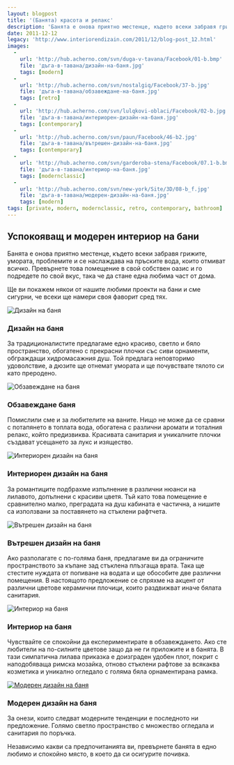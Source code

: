 ```yaml
---
layout: blogpost
title: '(Банята) красота и релакс'
description: 'Банята е онова приятно местенце, където всеки забравя грижите, умората, проблемите и се наслаждава на пръските вода, които отмиват всичко. Ще ви покажем някои от нашите любими проекти на бани и сме сигурни, че всеки ще намери своя фаворит сред тях'
date: 2011-12-12
legacy: 'http://www.interiorendizain.com/2011/12/blog-post_12.html'
images:
  -
    url: 'http://hub.acherno.com/svn/duga-v-tavana/Facebook/01-b.bmp'
    file: 'дъга-в-тавана/дизайн-на-баня.jpg'
    tags: [modern]
  -
    url: 'http://hub.acherno.com/svn/nostalgiq/Facebook/37-b.jpg'
    file: 'дъга-в-тавана/обзавеждане-на-баня.jpg'
    tags: [retro]
  -
    url: 'http://hub.acherno.com/svn/lulqkovi-oblaci/Facebook/02-b.jpg'
    file: 'дъга-в-тавана/интериорен-дизайн-на-баня.jpg'
    tags: [contemporary]
  -
    url: 'http://hub.acherno.com/svn/paun/Facebook/46-b2.jpg'
    file: 'дъга-в-тавана/вътрешен-дизайн-на-баня.jpg'
    tags: [contemporary]
  -
    url: 'http://hub.acherno.com/svn/garderoba-stena/Facebook/07.1-b.bmp'
    file: 'дъга-в-тавана/интериор-на-баня.jpg'
    tags: [modernclassic]
  -
    url: 'http://hub.acherno.com/svn/new-york/Site/3D/08-b_f.jpg'
    file: 'дъга-в-тавана/модерен-дизайн-на-баня.jpg'
    tags: [modern]
tags: [private, modern, modernclassic, retro, contemporary, bathroom]
---
```

## Успокояващ и **модерен интериор** на бани
Банята е онова приятно местенце, където всеки забравя грижите, умората, проблемите и се наслаждава на пръските вода, които отмиват всичко. Превърнете това помещение в свой собствен оазис и го подредете по свой вкус, така че да стане една любима част от дома.

Ще ви покажем някои от нашите любими проекти на бани и сме сигурни, че всеки ще намери своя фаворит сред тях.

![Дизайн на баня](дъга-в-тавана/дизайн-на-баня.jpg)
### Дизайн на **баня**

За традиционалистите предлагаме едно красиво, светло и бяло пространство, обогатено с прекрасни плочки със сиви орнаменти, обграждащи хидромасажния душ. Той предлага неповторимо удоволствие, а дюзите ще отнемат умората и ще почувствате тялото си като преродено.

![Обзавеждане на баня](дъга-в-тавана/обзавеждане-на-баня.jpg)
### Обзавеждане **баня**

Помислили сме и за любителите на ваните. Нищо не може да се сравни с потапянето в топлата вода, обогатена с различни аромати и тоталния релакс, който предизвиква. Красивата санитария и уникалните плочки създават усещането за лукс и изящество.

![Интериорен дизайн на баня](дъга-в-тавана/интериорен-дизайн-на-баня.jpg)
### Интериорен дизайн на **баня**

За романтиците подбрахме изпълнение в различни нюанси на лилавото, допълнени с красиви цветя. Тъй като това помещение е сравнително малко, преградата на душ кабината е частична, а нишите са използвани за поставянето на стъклени рафтчета.
  
![Вътрешен дизайн на баня](дъга-в-тавана/вътрешен-дизайн-на-баня.jpg)
### Вътрешен дизайн на **баня**

Ако разполагате с по-голяма баня, предлагаме ви да ограничите пространството за къпане зад стъклена плъзгаща врата. Така ще стестите нуждата от попиване на водата и ще обособите две различни помещения. В настоящото предложение се спряхме на акцент от различни цветове керамични плочици, които раздвижват иначе бялата санитария.

![ Интериор на баня](дъга-в-тавана/интериор-на-баня.jpg)
### Интериор на **баня**

Чувствайте се спокойни да експериментирате в обзавеждането. Ако сте любители на по-силните цветове защо да не ги приложите и в банята. В тази симпатична лилава приказка е доизграден удобен плот, покрит с наподобяваща римска мозайка, отново стъклени рафтове за всякаква козметика и уникално огледало с голяма бяла орнаментирана рамка.

[![ Модерен дизайн на баня](дъга-в-тавана/модерен-дизайн-на-баня.jpg)](http://acherno.bg/интериорен-дизайн/апартамент/ню-йорк/интериорен-дизайн.html)
### Модерен дизайн на **баня**

За онези, които следват модерните тенденции е последното ни предложение. Голямо светло пространство с множество огледала и санитария по поръчка.

Независимо какви са предпочитанията ви, превърнете банята в едно любимо и спокойно място, в което да си осигурите почивка.




